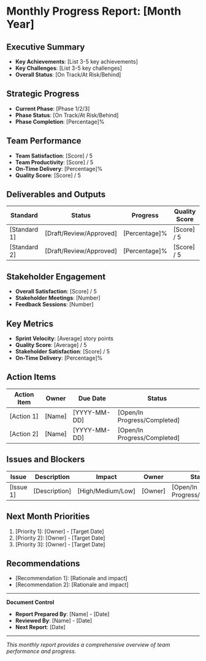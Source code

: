 # Monthly Progress Report: [Month Year]

## Executive Summary
- **Key Achievements**: [List 3-5 key achievements]
- **Key Challenges**: [List 3-5 key challenges]
- **Overall Status**: [On Track/At Risk/Behind]

## Strategic Progress
- **Current Phase**: [Phase 1/2/3]
- **Phase Status**: [On Track/At Risk/Behind]
- **Phase Completion**: [Percentage]%

## Team Performance
- **Team Satisfaction**: [Score] / 5
- **Team Productivity**: [Score] / 5
- **On-Time Delivery**: [Percentage]%
- **Quality Score**: [Score] / 5

## Deliverables and Outputs
| Standard | Status | Progress | Quality Score |
|----------|--------|----------|---------------|
| [Standard 1] | [Draft/Review/Approved] | [Percentage]% | [Score] / 5 |
| [Standard 2] | [Draft/Review/Approved] | [Percentage]% | [Score] / 5 |

## Stakeholder Engagement
- **Overall Satisfaction**: [Score] / 5
- **Stakeholder Meetings**: [Number]
- **Feedback Sessions**: [Number]

## Key Metrics
- **Sprint Velocity**: [Average] story points
- **Quality Score**: [Average] / 5
- **Stakeholder Satisfaction**: [Score] / 5
- **On-Time Delivery**: [Percentage]%

## Action Items
| Action Item | Owner | Due Date | Status |
|-------------|-------|----------|--------|
| [Action 1] | [Name] | [YYYY-MM-DD] | [Open/In Progress/Completed] |
| [Action 2] | [Name] | [YYYY-MM-DD] | [Open/In Progress/Completed] |

## Issues and Blockers
| Issue | Description | Impact | Owner | Status |
|-------|-------------|--------|-------|--------|
| [Issue 1] | [Description] | [High/Medium/Low] | [Owner] | [Open/In Progress/Resolved] |

## Next Month Priorities
1. [Priority 1]: [Owner] - [Target Date]
2. [Priority 2]: [Owner] - [Target Date]
3. [Priority 3]: [Owner] - [Target Date]

## Recommendations
- [Recommendation 1]: [Rationale and impact]
- [Recommendation 2]: [Rationale and impact]

---

**Document Control**
- **Report Prepared By**: [Name] - [Date]
- **Reviewed By**: [Name] - [Date]
- **Next Report**: [Date]

---

*This monthly report provides a comprehensive overview of team performance and progress.* 